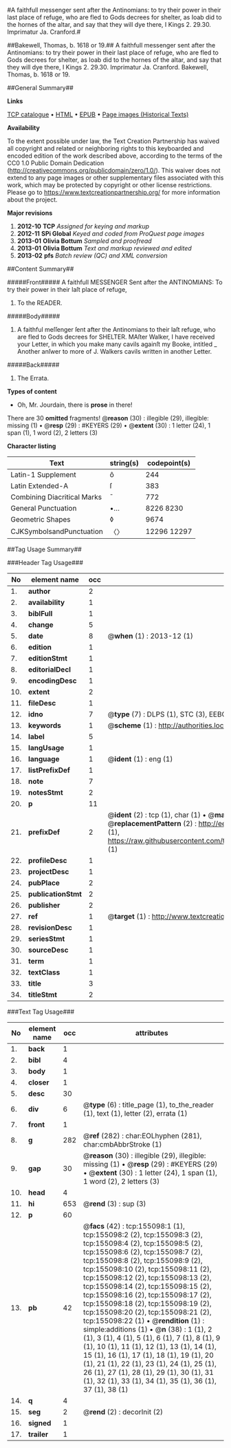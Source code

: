 #A faithfull messenger sent after the Antinomians: to try their power in their last place of refuge, who are fled to Gods decrees for shelter, as Ioab did to the hornes of the altar, and say that they will dye there, I Kings 2. 29.30. Imprimatur Ja. Cranford.#

##Bakewell, Thomas, b. 1618 or 19.##
A faithfull messenger sent after the Antinomians: to try their power in their last place of refuge, who are fled to Gods decrees for shelter, as Ioab did to the hornes of the altar, and say that they will dye there, I Kings 2. 29.30. Imprimatur Ja. Cranford.
Bakewell, Thomas, b. 1618 or 19.

##General Summary##

**Links**

[TCP catalogue](http://www.ota.ox.ac.uk/tcp/)  • 
[HTML](http://tei.it.ox.ac.uk/tcp/Texts-HTML/free/A77/A77750.html)  • 
[EPUB](http://tei.it.ox.ac.uk/tcp/Texts-EPUB/free/A77/A77750.epub) • 
[Page images (Historical Texts)](https://historicaltexts.jisc.ac.uk/eebo-99872791e)

**Availability**

To the extent possible under law, the Text Creation Partnership has waived all copyright and related or neighboring rights to this keyboarded and encoded edition of the work described above, according to the terms of the CC0 1.0 Public Domain Dedication (http://creativecommons.org/publicdomain/zero/1.0/). This waiver does not extend to any page images or other supplementary files associated with this work, which may be protected by copyright or other license restrictions. Please go to https://www.textcreationpartnership.org/ for more information about the project.

**Major revisions**

1. __2012-10__ __TCP__ *Assigned for keying and markup*
1. __2012-11__ __SPi Global__ *Keyed and coded from ProQuest page images*
1. __2013-01__ __Olivia Bottum__ *Sampled and proofread*
1. __2013-01__ __Olivia Bottum__ *Text and markup reviewed and edited*
1. __2013-02__ __pfs__ *Batch review (QC) and XML conversion*

##Content Summary##

#####Front#####
A faithfull MESSENGER Sent after the ANTINOMIANS: To try their power in their laſt place of refuge, 
1. To the READER.

#####Body#####

1. A faithful meſſenger ſent after the Antinomians to their laſt refuge, who are fled to Gods decrees for SHELTER.
MAſter Walker, I have received your Letter, in which you make many cavils againſt my Booke, intitled
    _ Another anſwer to more of J. Walkers cavils written in another Letter.

#####Back#####

1. The Errata.

**Types of content**

  * Oh, Mr. Jourdain, there is **prose** in there!

There are 30 **omitted** fragments! 
 @__reason__ (30) : illegible (29), illegible: missing (1)  •  @__resp__ (29) : #KEYERS (29)  •  @__extent__ (30) : 1 letter (24), 1 span (1), 1 word (2), 2 letters (3)

**Character listing**


|Text|string(s)|codepoint(s)|
|---|---|---|
|Latin-1 Supplement|ô|244|
|Latin Extended-A|ſ|383|
|Combining             Diacritical Marks|̄|772|
|General Punctuation|•…|8226 8230|
|Geometric Shapes|◊|9674|
|CJKSymbolsandPunctuation|〈〉|12296 12297|

##Tag Usage Summary##

###Header Tag Usage###

|No|element name|occ|attributes|
|---|---|---|---|
|1.|__author__|2||
|2.|__availability__|1||
|3.|__biblFull__|1||
|4.|__change__|5||
|5.|__date__|8| @__when__ (1) : 2013-12 (1)|
|6.|__edition__|1||
|7.|__editionStmt__|1||
|8.|__editorialDecl__|1||
|9.|__encodingDesc__|1||
|10.|__extent__|2||
|11.|__fileDesc__|1||
|12.|__idno__|7| @__type__ (7) : DLPS (1), STC (3), EEBO-CITATION (1), PROQUEST (1), VID (1)|
|13.|__keywords__|1| @__scheme__ (1) : http://authorities.loc.gov/ (1)|
|14.|__label__|5||
|15.|__langUsage__|1||
|16.|__language__|1| @__ident__ (1) : eng (1)|
|17.|__listPrefixDef__|1||
|18.|__note__|7||
|19.|__notesStmt__|2||
|20.|__p__|11||
|21.|__prefixDef__|2| @__ident__ (2) : tcp (1), char (1)  •  @__matchPattern__ (2) : ([0-9\-]+):([0-9IVX]+) (1), (.+) (1)  •  @__replacementPattern__ (2) : http://eebo.chadwyck.com/downloadtiff?vid=$1&page=$2 (1), https://raw.githubusercontent.com/textcreationpartnership/Texts/master/tcpchars.xml#$1 (1)|
|22.|__profileDesc__|1||
|23.|__projectDesc__|1||
|24.|__pubPlace__|2||
|25.|__publicationStmt__|2||
|26.|__publisher__|2||
|27.|__ref__|1| @__target__ (1) : http://www.textcreationpartnership.org/docs/. (1)|
|28.|__revisionDesc__|1||
|29.|__seriesStmt__|1||
|30.|__sourceDesc__|1||
|31.|__term__|1||
|32.|__textClass__|1||
|33.|__title__|3||
|34.|__titleStmt__|2||


###Text Tag Usage###

|No|element name|occ|attributes|
|---|---|---|---|
|1.|__back__|1||
|2.|__bibl__|4||
|3.|__body__|1||
|4.|__closer__|1||
|5.|__desc__|30||
|6.|__div__|6| @__type__ (6) : title_page (1), to_the_reader (1), text (1), letter (2), errata (1)|
|7.|__front__|1||
|8.|__g__|282| @__ref__ (282) : char:EOLhyphen (281), char:cmbAbbrStroke (1)|
|9.|__gap__|30| @__reason__ (30) : illegible (29), illegible: missing (1)  •  @__resp__ (29) : #KEYERS (29)  •  @__extent__ (30) : 1 letter (24), 1 span (1), 1 word (2), 2 letters (3)|
|10.|__head__|4||
|11.|__hi__|653| @__rend__ (3) : sup (3)|
|12.|__p__|60||
|13.|__pb__|42| @__facs__ (42) : tcp:155098:1 (1), tcp:155098:2 (2), tcp:155098:3 (2), tcp:155098:4 (2), tcp:155098:5 (2), tcp:155098:6 (2), tcp:155098:7 (2), tcp:155098:8 (2), tcp:155098:9 (2), tcp:155098:10 (2), tcp:155098:11 (2), tcp:155098:12 (2), tcp:155098:13 (2), tcp:155098:14 (2), tcp:155098:15 (2), tcp:155098:16 (2), tcp:155098:17 (2), tcp:155098:18 (2), tcp:155098:19 (2), tcp:155098:20 (2), tcp:155098:21 (2), tcp:155098:22 (1)  •  @__rendition__ (1) : simple:additions (1)  •  @__n__ (38) : 1 (1), 2 (1), 3 (1), 4 (1), 5 (1), 6 (1), 7 (1), 8 (1), 9 (1), 10 (1), 11 (1), 12 (1), 13 (1), 14 (1), 15 (1), 16 (1), 17 (1), 18 (1), 19 (1), 20 (1), 21 (1), 22 (1), 23 (1), 24 (1), 25 (1), 26 (1), 27 (1), 28 (1), 29 (1), 30 (1), 31 (1), 32 (1), 33 (1), 34 (1), 35 (1), 36 (1), 37 (1), 38 (1)|
|14.|__q__|4||
|15.|__seg__|2| @__rend__ (2) : decorInit (2)|
|16.|__signed__|1||
|17.|__trailer__|1||
